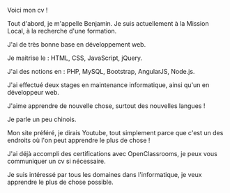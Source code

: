 Voici mon cv !

Tout d'abord, je m'appelle Benjamin.
Je suis actuellement à la Mission Local, à la recherche d'une formation.

J'ai de très bonne base en développement web. 

Je maitrise le : HTML, CSS, JavaScript, jQuery.

J'ai des notions en : PHP, MySQL, Bootstrap, AngularJS, Node.js.

J'ai effectué deux stages en maintenance informatique, ainsi qu'un en développeur web.

J'aime apprendre de nouvelle chose, surtout des nouvelles langues !

Je parle un peu chinois.

Mon site préféré, je dirais Youtube, tout simplement parce que c'est un des endroits où l'on peut apprendre le plus de chose !

J'ai déjà accompli des certifications avec OpenClassrooms, je peux vous communiquer un cv si nécessaire.

Je suis intéressé par tous les domaines dans l'informatique, je veux apprendre le plus de chose possible.

